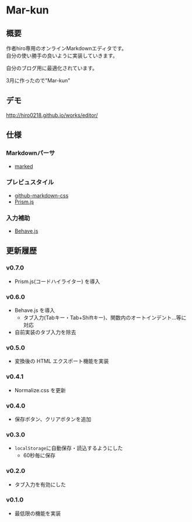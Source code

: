 Mar-kun
===

## 概要
作者hiro専用のオンラインMarkdownエディタです。<br>自分の使い勝手の良いように実装していきます。

自分のブログ用に最適化されています。

3月に作ったので"Mar-kun"

## デモ
http://hiro0218.github.io/works/editor/

## 仕様
### Markdownパーサ
* [marked](https://github.com/chjj/marked)

### プレビュスタイル
* [github-markdown-css](https://github.com/sindresorhus/github-markdown-css)
* [Prism.js](http://prismjs.com)

### 入力補助
* [Behave.js](https://github.com/jakiestfu/Behave.js)

## 更新履歴
### v0.7.0
* Prism.js(コードハイライター) を導入

### v0.6.0
* Behave.js を導入
    * タブ入力(Tabキー・Tab+Shiftキー)、関数内のオートインデント…等に対応
* 自前実装のタブ入力を除去

### v0.5.0
* 変換後の HTML エクスポート機能を実装

### v0.4.1
* Normalize.css を更新

### v0.4.0
* 保存ボタン、クリアボタンを追加

### v0.3.0
* `localStorage`に自動保存・読込するようにした
    * 60秒毎に保存

### v0.2.0
* タブ入力を有効にした

### v0.1.0
* 最低限の機能を実装
